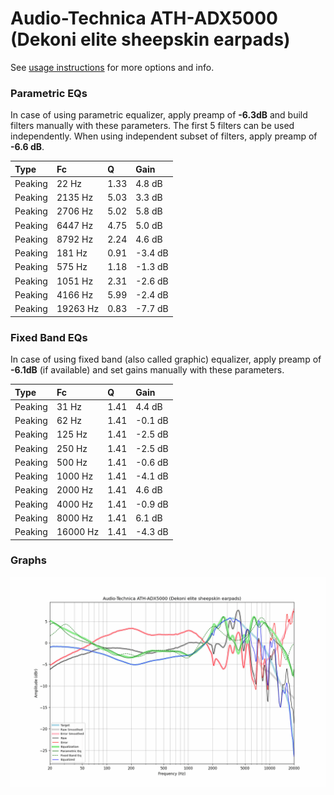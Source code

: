 # Audio-Technica ATH-ADX5000 (Dekoni elite sheepskin earpads)
See [usage instructions](https://github.com/jaakkopasanen/AutoEq#usage) for more options and info.

### Parametric EQs
In case of using parametric equalizer, apply preamp of **-6.3dB** and build filters manually
with these parameters. The first 5 filters can be used independently.
When using independent subset of filters, apply preamp of **-6.6 dB**.

| Type    | Fc       |    Q | Gain    |
|:--------|:---------|:-----|:--------|
| Peaking | 22 Hz    | 1.33 | 4.8 dB  |
| Peaking | 2135 Hz  | 5.03 | 3.3 dB  |
| Peaking | 2706 Hz  | 5.02 | 5.8 dB  |
| Peaking | 6447 Hz  | 4.75 | 5.0 dB  |
| Peaking | 8792 Hz  | 2.24 | 4.6 dB  |
| Peaking | 181 Hz   | 0.91 | -3.4 dB |
| Peaking | 575 Hz   | 1.18 | -1.3 dB |
| Peaking | 1051 Hz  | 2.31 | -2.6 dB |
| Peaking | 4166 Hz  | 5.99 | -2.4 dB |
| Peaking | 19263 Hz | 0.83 | -7.7 dB |

### Fixed Band EQs
In case of using fixed band (also called graphic) equalizer, apply preamp of **-6.1dB**
(if available) and set gains manually with these parameters.

| Type    | Fc       |    Q | Gain    |
|:--------|:---------|:-----|:--------|
| Peaking | 31 Hz    | 1.41 | 4.4 dB  |
| Peaking | 62 Hz    | 1.41 | -0.1 dB |
| Peaking | 125 Hz   | 1.41 | -2.5 dB |
| Peaking | 250 Hz   | 1.41 | -2.5 dB |
| Peaking | 500 Hz   | 1.41 | -0.6 dB |
| Peaking | 1000 Hz  | 1.41 | -4.1 dB |
| Peaking | 2000 Hz  | 1.41 | 4.6 dB  |
| Peaking | 4000 Hz  | 1.41 | -0.9 dB |
| Peaking | 8000 Hz  | 1.41 | 6.1 dB  |
| Peaking | 16000 Hz | 1.41 | -4.3 dB |

### Graphs
![](./Audio-Technica%20ATH-ADX5000%20(Dekoni%20elite%20sheepskin%20earpads).png)